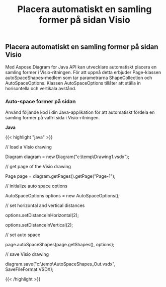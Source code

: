 ﻿---
title: Placera automatiskt en samling former på sidan Visio
type: docs
weight: 30
url: /sv/java/auto-space-a-collection-of-shapes-in-the-visio-page/
---
## **Placera automatiskt en samling former på sidan Visio**
Med Aspose.Diagram for Java API kan utvecklare automatiskt placera en samling former i Visio-ritningen. För att uppnå detta erbjuder Page-klassen autoSpaceShapes-medlem som tar parametrarna ShapeCollection och AutoSpaceOptions. Klassen AutoSpaceOptions tillåter att ställa in horisontella och vertikala avstånd.
### **Auto-space former på sidan**
Använd följande kod i din Java-applikation för att automatiskt fördela en samling former på valfri sida i Visio-ritningen.

**Java**

{{< highlight "java" >}}

 // load a Visio drawing

Diagram diagram = new Diagram("c:\\temp\\Drawing1.vsdx");

// get page of the Visio drawing

Page page = diagram.getPages().getPage("Page-1");

// initialize auto space options

AutoSpaceOptions options = new AutoSpaceOptions();

// set horizontal and vertical distances

options.setDistanceInHorizontal(2);

options.setDistanceInVertical(2);

// set auto space 

page.autoSpaceShapes(page.getShapes(), options);

// save Visio drawing

diagram.save("c:\\temp\\AutoSpaceShapes_Out.vsdx", SaveFileFormat.VSDX);

{{< /highlight >}}

